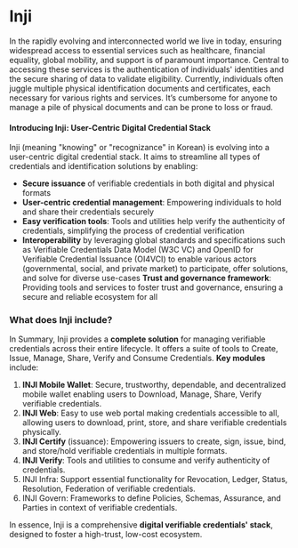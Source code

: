 # Inji

In the rapidly evolving and interconnected world we live in today, ensuring widespread access to essential services such as healthcare, financial equality, global mobility, and support is of paramount importance. Central to accessing these services is the authentication of individuals' identities and the secure sharing of data to validate eligibility. Currently, individuals often juggle multiple physical identification documents and certificates, each necessary for various rights and services. It’s cumbersome for anyone to manage a pile of physical documents and can be prone to loss or fraud.

#### Introducing Inji: User-Centric Digital Credential Stack

Inji (meaning "knowing" or "recognizance" in Korean) is evolving into a user-centric digital credential stack. It aims to streamline all types of credentials and identification solutions by enabling:

* **Secure issuance** of verifiable credentials in both digital and physical formats
* **User-centric credential management**: Empowering individuals to hold and share their credentials securely
* **Easy verification tools**: Tools and utilities help verify the authenticity of credentials, simplifying the process of credential verification
* **Interoperability** by leveraging global standards and specifications such as Verifiable Credentials Data Model (W3C VC) and OpenID for Verifiable Credential Issuance (OI4VCI) to enable various actors (governmental, social, and private market) to participate, offer solutions, and solve for diverse use-cases **Trust and governance framework**: Providing tools and services to foster trust and governance, ensuring a secure and reliable ecosystem for all

### What does Inji include?

In Summary, Inji provides a **complete solution** for managing verifiable credentials across their entire lifecycle. It offers a suite of tools to Create, Issue, Manage, Share, Verify and Consume Credentials. **Key modules** include:

1. **INJI Mobile Wallet**: Secure, trustworthy, dependable, and decentralized mobile wallet enabling users to Download, Manage, Share, Verify verifiable credentials.
2. **INJI Web**: Easy to use web portal making credentials accessible to all, allowing users to download, print, store, and share verifiable credentials physically.
3. **INJI Certify** (issuance): Empowering issuers to create, sign, issue, bind, and store/hold verifiable credentials in multiple formats.
4. **INJI Verify**: Tools and utilities to consume and verify authenticity of credentials.
5. INJI Infra: Support essential functionality for Revocation, Ledger, Status, Resolution, Federation of verifiable credentials.
6. INJI Govern: Frameworks to define Policies, Schemas, Assurance, and Parties in context of verifiable credentials.

In essence, Inji is a comprehensive **digital verifiable credentials' stack**, designed to foster a high-trust, low-cost ecosystem.

